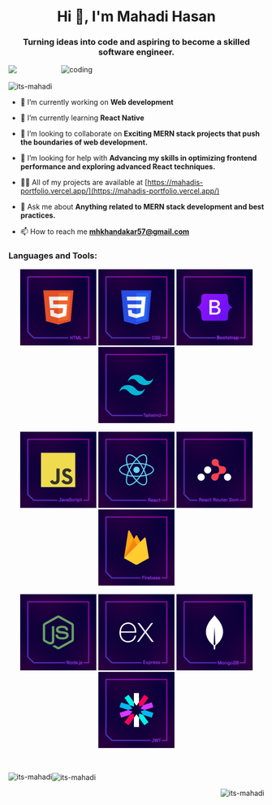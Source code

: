 <h1 align="center">Hi 👋, I'm Mahadi Hasan</h1>
<h3 align="center">Turning ideas into code and aspiring to become a skilled software engineer.</h3>
<img src="https://i.ibb.co/RkfPfjr4/github-banner.png">
<img align="right" alt="coding" width="400" src="https://cdn.dribbble.com/users/1162077/screenshots/3848914/programmer.gif">

<p align="left"> <img src="https://komarev.com/ghpvc/?username=its-mahadi&label=Profile%20views&color=0e75b6&style=flat" alt="its-mahadi" /> </p>

- 🔭 I’m currently working on **Web development**

- 🌱 I’m currently learning **React Native**

- 👯 I’m looking to collaborate on **Exciting MERN stack projects that push the boundaries of web development.**

- 🤝 I’m looking for help with **Advancing my skills in optimizing frontend performance and exploring advanced React techniques.**

- 👨‍💻 All of my projects are available at [https://mahadis-portfolio.vercel.app/](https://mahadis-portfolio.vercel.app/)

- 💬 Ask me about **Anything related to MERN stack development and best practices.**

- 📫 How to reach me **mhkhandakar57@gmail.com**



<h3 align="left">Languages and Tools:</h3>
<p align="center">
<img height="150" src="https://raw.githubusercontent.com/ProgrammingHero1/ProgrammingHero1/main/image/HTML.png"/>
<img height="150" src="https://raw.githubusercontent.com/ProgrammingHero1/ProgrammingHero1/main/image/CSS.png"/>
<img height="150" src="https://raw.githubusercontent.com/ProgrammingHero1/ProgrammingHero1/main/image/Bootstrap.png"/>
<img height="150" src="https://raw.githubusercontent.com/ProgrammingHero1/ProgrammingHero1/main/image/Tailwind.png"/>
</p>
<p align="center">
<img height="150" src="https://raw.githubusercontent.com/ProgrammingHero1/ProgrammingHero1/main/image/JavaScript.png"/>
<img height="150" src="https://raw.githubusercontent.com/ProgrammingHero1/ProgrammingHero1/main/image/React.png"/>
<img height="150" src="https://raw.githubusercontent.com/ProgrammingHero1/ProgrammingHero1/main/image/ReactRouterDom.png"/>
<img height="150" src="https://raw.githubusercontent.com/ProgrammingHero1/ProgrammingHero1/main/image/Firebase.png"/>
</p>
<p align="center">
<img height="150" src="https://raw.githubusercontent.com/ProgrammingHero1/ProgrammingHero1/main/image/Nodejs.png"/>
<img height="150" src="https://raw.githubusercontent.com/ProgrammingHero1/ProgrammingHero1/main/image/Express.png"/>
<img height="150" src="https://raw.githubusercontent.com/ProgrammingHero1/ProgrammingHero1/main/image/MongoDB.png"/>
<img height="150" src="https://raw.githubusercontent.com/ProgrammingHero1/ProgrammingHero1/main/image/JWT.png"/>
</p>

<br />


<p><img align="left" src="https://github-readme-stats.vercel.app/api/top-langs?username=its-mahadi&show_icons=true&locale=en&layout=compact" alt="its-mahadi" /></p>

<p><img align="center" src="https://github-readme-streak-stats.herokuapp.com/?user=its-mahadi&" alt="its-mahadi" /></p>

<p>&nbsp;<img align="right" src="https://github-readme-stats.vercel.app/api?username=its-mahadi&show_icons=true&locale=en" alt="its-mahadi" /></p>


